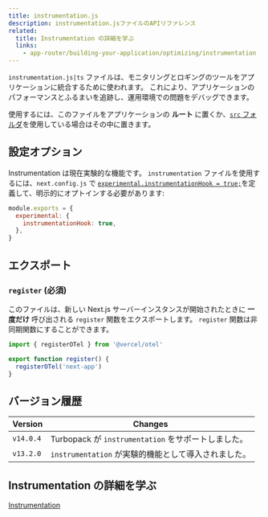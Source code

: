 ```yaml
---
title: instrumentation.js
description: instrumentation.jsファイルのAPIリファレンス
related:
  title: Instrumentation の詳細を学ぶ
  links:
    - app-router/building-your-application/optimizing/instrumentation
---
```


`instrumentation.js|ts` ファイルは、モニタリングとロギングのツールをアプリケーションに統合するために使われます。
これにより、アプリケーションのパフォーマンスとふるまいを追跡し、運用環境での問題をデバッグできます。

使用するには、このファイルをアプリケーションの **ルート** に置くか、[`src` フォルダ](/docs/app-router/building-your-application/configuring/src-directory)を使用している場合はその中に置きます。

## 設定オプション

Instrumentation は現在実験的な機能です。
`instrumentation` ファイルを使用するには、`next.config.js` で [`experimental.instrumentationHook = true;`](/docs/app-router/api-reference/next-config-js/instrumentationHook)を定義して、明示的にオプトインする必要があります:

```js title="next.config.js"
module.exports = {
  experimental: {
    instrumentationHook: true,
  },
}
```

## エクスポート

### `register` (必須)

このファイルは、新しい Next.js サーバーインスタンスが開始されたときに **一度だけ** 呼び出される `register` 関数をエクスポートします。
`register` 関数は非同期関数にすることができます。

```ts title="instrumentation.ts"
import { registerOTel } from '@vercel/otel'

export function register() {
  registerOTel('next-app')
}
```

## バージョン履歴

| Version   | Changes                                              |
| --------- | ---------------------------------------------------- |
| `v14.0.4` | Turbopack が `instrumentation` をサポートしました。  |
| `v13.2.0` | `instrumentation` が実験的機能として導入されました。 |

## Instrumentation の詳細を学ぶ

[Instrumentation](/docs/app-router/building-your-application/optimizing/instrumentation)
